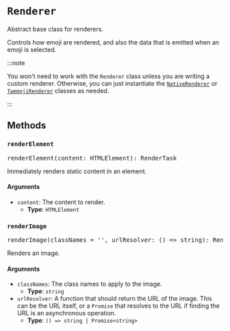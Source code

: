 # `Renderer`

Abstract base class for renderers.

Controls how emoji are rendered, and also the data that is emitted when an emoji is selected.

:::note

You won't need to work with the `Renderer` class unless you are writing a custom renderer. Otherwise, you can just instantiate the [`NativeRenderer`](./native-renderer) or [`TwemojiRenderer`](../../renderer-twemoji/classes/twemoji-renderer) classes as needed.

:::

## Methods

### `renderElement`

<pre>
renderElement(content: HTMLElement): RenderTask
</pre>

Immediately renders static content in an element.

#### Arguments

- `content`: The content to render.
  - **Type**: `HTMLElement`

### `renderImage`

<pre>
renderImage(classNames = '', urlResolver: () => string): RenderTask
</pre>

Renders an image. 

#### Arguments

- `classNames`: The class names to apply to the image.
  - **Type**: `string`
- `urlResolver`: A function that should return the URL of the image. This can be the URL itself, or a `Promise` that resolves to the URL if finding the URL is an asynchronous operation.
  - **Type**: `() => string | Promise<string>`
